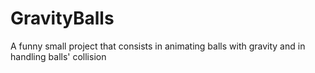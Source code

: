 # GravityBalls
A funny small project that consists in animating balls with gravity and in handling balls' collision
